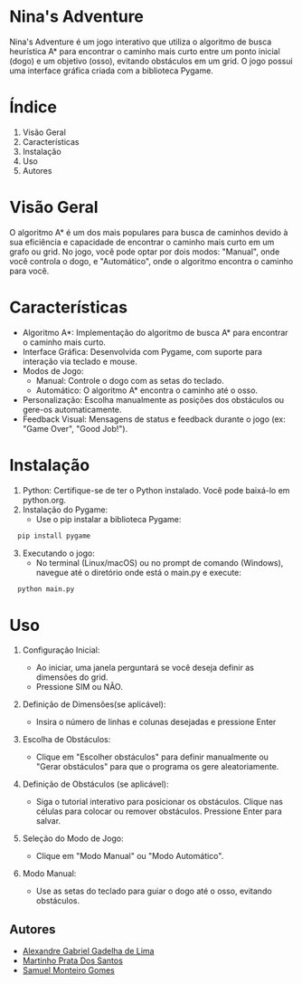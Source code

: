 # Nina's Adventure

Nina's Adventure é um jogo interativo que utiliza o algoritmo de busca heurística A* 
para encontrar o caminho mais curto entre um ponto inicial (dogo) e um objetivo (osso), 
evitando obstáculos em um grid. O jogo possui uma interface gráfica criada com a biblioteca Pygame.

# Índice 

1. Visão Geral
2. Características
3. Instalação
4. Uso
5. Autores

# Visão Geral

O algoritmo A* é um dos mais populares para busca de caminhos devido à sua eficiência e capacidade de encontrar o caminho mais curto em um grafo ou grid. 
No jogo, você pode optar por dois modos: "Manual", onde você controla o dogo, e "Automático", onde o algoritmo encontra o caminho para você.

# Características

- Algoritmo A*: Implementação do algoritmo de busca A* para encontrar o caminho mais curto.
- Interface Gráfica: Desenvolvida com Pygame, com suporte para interação via teclado e mouse.
- Modos de Jogo:
  - Manual: Controle o dogo com as setas do teclado.
  - Automático: O algoritmo A* encontra o caminho até o osso.
- Personalização: Escolha manualmente as posições dos obstáculos ou gere-os automaticamente.
- Feedback Visual: Mensagens de status e feedback durante o jogo (ex: "Game Over", "Good Job!").

# Instalação

1. Python: Certifique-se de ter o Python instalado. Você pode baixá-lo em python.org.
2. Instalação do Pygame:
   - Use o pip instalar a biblioteca Pygame:
   
```bash
  pip install pygame
```
3. Executando o jogo:
   - No terminal (Linux/macOS) ou no prompt de comando (Windows), navegue até o diretório onde está o main.py e execute:
```bash
  python main.py
```

# Uso

1. Configuração Inicial:
   - Ao iniciar, uma janela perguntará se você deseja definir as dimensões do grid.
   - Pressione SIM ou NÃO.

2. Definição de Dimensões(se aplicável):
   - Insira o número de linhas e colunas desejadas e pressione Enter
3. Escolha de Obstáculos:
   - Clique em "Escolher obstáculos" para definir manualmente ou "Gerar obstáculos" para que o programa os gere aleatoriamente.
4. Definição de Obstáculos (se aplicável):
   - Siga o tutorial interativo para posicionar os obstáculos. Clique nas células para colocar ou remover obstáculos. Pressione Enter para salvar.
5. Seleção do Modo de Jogo:
   - Clique em "Modo Manual" ou "Modo Automático".
6. Modo Manual:
   - Use as setas do teclado para guiar o dogo até o osso, evitando obstáculos.

## Autores
- [Alexandre Gabriel Gadelha de Lima](https://github.com/4lxndr3)
- [Martinho Prata Dos Santos](https://github.com/Pratamartin)
- [Samuel Monteiro Gomes](https://github.com/samggg)

